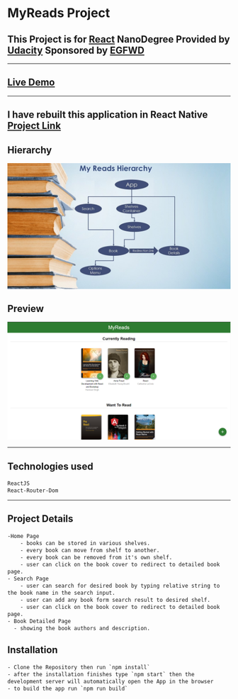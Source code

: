 # MyReads Project

## This Project is for [React](https://reactjs.org/) NanoDegree Provided by [Udacity](https://www.udacity.com/) Sponsored by [EGFWD](https://egfwd.com/)
---

## [Live Demo](https://myreads.abdelaziz-elshr.repl.co/)

---

## I have rebuilt this application in React Native [Project Link](https://github.com/Abdelaziz-Elshrkawy/My-Reads-React-Native) 
## Hierarchy
![hierarchy](preview/hierarchy.JPG)
## Preview
![preview](preview/preview.png)

---
## Technologies used
    ReactJS
    React-Router-Dom
---
## Project Details
    -Home Page
        - books can be stored in various shelves.
        - every book can move from shelf to another.
        - every book can be removed from it's own shelf.
        - user can click on the book cover to redirect to detailed book page.
    - Search Page
        - user can search for desired book by typing relative string to the book name in the search input.
        - user can add any book form search result to desired shelf.
        - user can click on the book cover to redirect to detailed book page.
    - Book Detailed Page
      - showing the book authors and description.

## Installation 
    - Clone the Repository then run `npm install` 
    - after the installation finishes type `npm start` then the development server will automatically open the App in the browser 
    - to build the app run `npm run build`
